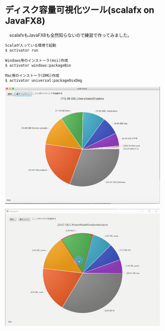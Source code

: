 # ディスク容量可視化ツール(scalafx on JavaFX8)

　scalafxもJavaFX8も全然知らないので練習で作ってみました。

    Scalaが入っている環境で起動
    $ activator run
    
    Windows用のインストーラ(msi)作成
    $ activator windows:packageBin
    
    Mac用のインストーラ(DMG)作成
    $ activator universal:packageOsxDmg

![画像](/resources/diskreport.png)

![動画](/resources/diskreport.gif)
